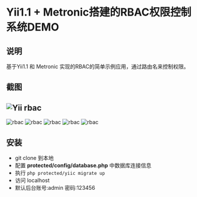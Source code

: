 # Yii1.1 + Metronic搭建的RBAC权限控制系统DEMO

## 说明

基于Yii1.1 和 Metronic 实现的RBAC的简单示例应用，通过路由名来控制权限。



## 截图

## ![Yii rbac](http://obqt0cm4k.bkt.clouddn.com/rbac6.png)
![rbac](http://obqt0cm4k.bkt.clouddn.com/rbac5.png)
![rbac](http://obqt0cm4k.bkt.clouddn.com/rbac3.png)
![rbac](http://obqt0cm4k.bkt.clouddn.com/rbac4.png)
![rbac](http://obqt0cm4k.bkt.clouddn.com/rbac2.png)
![rbac](http://obqt0cm4k.bkt.clouddn.com/rbac1.png)
## 安装

- git clone 到本地
- 配置 **protected/config/database.php** 中数据库连接信息
- 执行 `php protected/yiic migrate up`
- 访问 localhost
- 默认后台账号:admin 密码:123456
